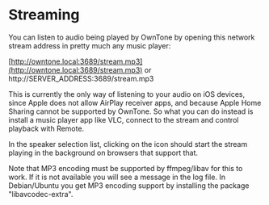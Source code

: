# Streaming

You can listen to audio being played by OwnTone by opening this network
stream address in pretty much any music player:

 [http://owntone.local:3689/stream.mp3](http://owntone.local:3689/stream.mp3)
   or
 http://SERVER_ADDRESS:3689/stream.mp3

This is currently the only way of listening to your audio on iOS devices, since
Apple does not allow AirPlay receiver apps, and because Apple Home Sharing
cannot be supported by OwnTone. So what you can do instead is install a
music player app like VLC, connect to the stream and control playback with
Remote.

In the speaker selection list, clicking on the icon should start the stream
playing in the background on browsers that support that.

Note that MP3 encoding must be supported by ffmpeg/libav for this to work. If
it is not available you will see a message in the log file. In Debian/Ubuntu you
get MP3 encoding support by installing the package "libavcodec-extra".
